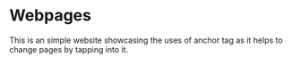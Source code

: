# Webpages
This is an simple website showcasing the uses of anchor tag as it helps to change pages by tapping into it.
